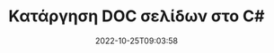 ---
############################# Static ############################
layout: "auto-gen-merger"
date: 2022-10-25T09:03:58
draft: false
otherformats: docm docx dot dotm dotx epub html mht mhtml odp ods odt one otp ott pdf

############################# Head ############################
head_title: "Κατάργηση DOC σελίδων στο C#"
head_description: "Καταργήστε ή διαγράψτε μια μεμονωμένη σελίδα ή μια συλλογή σελίδων από ένα αρχείο DOC στο C# αντιστρέφοντας τη σειρά των σελίδων χρησιμοποιώντας το API συγχώνευσης εγγράφων."

############################# Header ############################
title: "Κατάργηση DOC σελίδων στο C#"
description: "Καταργήστε DOC Σελίδες με μερικές γραμμές κώδικα .NET."
bg_image: "https://cms.admin.containerize.com/templates/aspose/App_Themes/V3/images/bg/header1.png"
bg_overlay: false
button:
    enable: true
    icon: "fas fa-arrow-down"
    label: "Κατεβάστε δωρεάν δοκιμή"
    link: "https://downloads.groupdocs.com/merger/net"

############################# SubMenu ############################
submenu:
    enable: true

    left:
        img_alt: "GroupDocs.Merger for .NET"
        image: "https://cms.admin.containerize.com/templates/groupdocs/images/product-logos/90x90-noborder/groupdocs-merger-net.png"
        product: "GroupDocs.Merger"
        platform: ".NET"

    middle:
        button:

            # button loop
            - link: "https://apireference.groupdocs.com/merger/net"
              text: "Αναφορά API"

            # button loop
            - link: "https://github.com/groupdocs-merger"
              text: "Παραδείγματα κώδικα"

            # button loop
            - link: "https://products.groupdocs.app/merger/family"
              text: "Live Demos"

            # button loop
            - link: "https://purchase.groupdocs.com/pricing/merger/net"
              text: "Τιμολόγηση"

    right:
        link_download: "https://downloads.groupdocs.com/merger"
        link_learn: "https://docs.groupdocs.com/merger/net"
        link_buy: "https://purchase.groupdocs.com"

############################# About ############################
about:
    enable: true
    title: "Σχετικά με το API GroupDocs.Merger for .NET"
    content: |
        Το [GroupDocs.Merger for .NET](/el/merger/net/) προσφέρει μια απλή λύση για ασφαλή συγχώνευση και διαχωρισμό μεταξύ ενός ευρέος φάσματος μορφών εγγράφων, όπως PDF, Microsoft Office (Word, Excel, PowerPoint , OneNote), OpenDocument, HTML, εικόνες και πολλά άλλα σε εφαρμογές .NET. Προσθέτοντας μερικές μόνο γραμμές του κώδικα, εκτελέστε πολλές λειτουργίες εγγράφου, όπως μετακίνηση, αφαίρεση, περιστροφή, εναλλαγή, εξαγωγή ή αλλαγή του προσανατολισμού των σελίδων στα έγγραφα. Το API συγχώνευσης εγγράφων υποστηρίζει επίσης την προεπισκόπηση σελίδων εγγράφων ως εικόνα για την ανάλυση της δομής, της μορφοποίησης και του περιεχομένου του εγγράφου στη σελίδα.
        
        Το GroupDocs.Merger API είναι μια σωστή επιλογή για εταιρικές λύσεις που χρειάζονται δυνατότητες αφαίρεσης σελίδας αρχείων. Αυτά τα API υποστηρίζονται καλά σε όλα τα μεγάλα λειτουργικά συστήματα και πλατφόρμες, συμπεριλαμβανομένου του .NET Framework, .NET Standard, .NET Core, Mono.

############################# Steps ############################
steps:
    enable: true
    title_left: "Κατάργηση σελίδων αρχείου DOC στο .NET"
    content_left: |
        [GroupDocs.Merger for .NET](/el/merger/net/) διευκολύνει τους προγραμματιστές του C# να διαγράψουν μία ή περισσότερες συγκεκριμένες σελίδες μέσα σε ένα DOC αρχείο εφαρμόζοντας μερικά εύκολα βήματα.
        
        * Εκκινήστε τις **RemoveOptions** με αριθμούς σελίδων προς κατάργηση.
        * Δημιουργήστε νέα παρουσία του **Merger** και περάστε τη διαδρομή του εγγράφου προέλευσης ως παράμετρο κατασκευής.
        * Καλέστε το **RemovePages** και περάστε το αντικείμενο **RemoveOptions**.
        * Καλέστε **Save** και καθορίστε τη διαδρομή αρχείου για να αποθηκεύσετε το έγγραφο που προκύπτει.

    title_right: "Απαιτήσεις συστήματος"
    content_right: |
        Τα API GroupDocs.Merger for .NET υποστηρίζονται σε όλες τις μεγάλες πλατφόρμες και λειτουργικά συστήματα. Πριν εκτελέσετε τον παρακάτω κώδικα, βεβαιωθείτε ότι έχετε εγκαταστήσει τις ακόλουθες προϋποθέσεις στο σύστημά σας.

        * Λειτουργικά συστήματα: Microsoft Windows, Linux, MacOS
        * Περιβάλλοντα Ανάπτυξης: Visual Studio, Xamarin, MonoDevelop
        * πλαίσια: .NET Framework, .NET Standard, .NET Core, Mono
        * Κατεβάστε την πιο πρόσφατη έκδοση του GroupDocs.Merger for .NET από το [NuGet](https://www.nuget.org/packages/groupdocs.merger)
         
    code: |
     {{% merger/additional-styles %}}
     {{< merger/code-merger title="Πώς να αφαιρέσετε DOC σελίδες αρχείου χρησιμοποιώντας παράδειγμα κώδικα C#">}}

        ```csharp    
        // Καταργήστε DOC σελίδες αρχείου χρησιμοποιώντας το GroupDocs.Merger API
        // Ξεκινήστε την τάξη RemoveOptions με επιλεγμένους αριθμούς σελίδων
        RemoveOptions removeOptions = new RemoveOptions(new int[] { 3, 6 });

        // Άμεση συγχώνευση με το έγγραφο εισαγωγής DOC
        using (Merger merger = new Merger("input.doc"))
          {
            // Καλέστε τη μέθοδο RemovePages και μεταβιβάστε το αντικείμενο RemoveOptions σε αυτήν
            merger.RemovePages(removeOptions);
    
            // Καλέστε τη μέθοδο Save και περάστε την επιθυμητή διαδρομή αρχείου για να αποθηκεύσετε το έγγραφο εξόδου
            merger.Save("output.doc");
          }
        ```
     {{< /merger/code-merger >}}

############################# Demos ############################
demos:
    enable: true
    title: "Ζωντανές επιδείξεις - Κατάργηση σελίδων DOC στο διαδίκτυο"
    content: |
       Καταργήστε DOC σελίδες αρχείων αυτήν τη στιγμή, μεταβαίνοντας στον ιστότοπο [GroupDocs.Merger Live Demos](https://products.groupdocs.app/splitter/remove-pages/doc).
       Η ζωντανή επίδειξη έχει τα ακόλουθα πλεονεκτήματα.
        
############################# About Formats ############################
about_formats:
    enable: true

############################# More Formats ############################
more_formats:
    enable: true
    title: "Κατάργηση σελίδων από άλλες μορφές εγγράφων"
    content: |
        Το API συγχώνευσης και διαίρεσης εγγράφων του .NET για μορφές αρχείων και εικόνες. Καταργήστε μερικές από τις δημοφιλείς μορφές αρχείων όπως αναφέρεται παρακάτω.

############################# Back to top ###############################
back_to_top:
    enable: true
---
